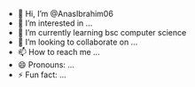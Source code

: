 - 👋 Hi, I’m @AnasIbrahim06
- 👀 I’m interested in ...
- 🌱 I’m currently learning bsc computer science 
- 💞️ I’m looking to collaborate on ...
- 📫 How to reach me ...
- 😄 Pronouns: ...
- ⚡ Fun fact: ...

<!---
AnasIbrahim06/AnasIbrahim06 is a ✨ special ✨ repository because its `README.md` (this file) appears on your GitHub profile.
You can click the Preview link to take a look at your changes.
--->
